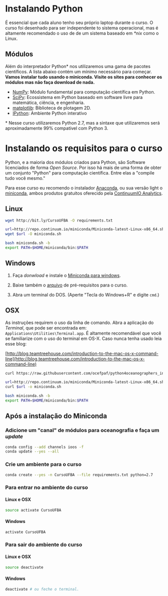 # Instalando Python
É essencial que cada aluno tenho seu próprio laptop durante o curso.  O curso
foi desenhado para ser independente to sistema operacional, mas é altamente
recomendado o uso de de um sistema baseado em *\*nix* como o Linux.


## Módulos

Além do interpretador Python\* nos utilizaremos uma gama de pacotes
científicos.  A lista abaixo contém um mínimo necessário para começar.
**Vamos instalar tudo usando o miniconda.  Visite os sites para
conhecer os módulos mas não faça download de nada.**

- [NumPy](http://www.numpy.org/): Módulo fundamental para computação científica em Python.
- [SciPy](http://www.scipy.org/): Ecossistema em Python baseado em software livre para matemática, ciência, e engenharia.
- [matplotlib](http://www.matplotlib.org/): Biblioteca de plotagem 2D.
- [IPython](http://ipython.org/): Ambiente Python interativo

\* Nesse curso utilizaremos Python 2.7, mas a sintaxe que utilizaremos será
aproximadamente 99% compatível com Python 3.

# Instalando os requisitos para o curso

Python, e a maioria dos módulos criados para Python, são Software
licenciados de forma *Open Source*.  Por isso há mais de uma forma de obter
um conjunto "Python" para computação científica.  Entre elas a
"compile tudo você mesmo."

Para esse curso eu recomendo o instalador
[Anaconda](https://store.continuum.io/cshop/anaconda/),
ou sua versão light o [miniconda](http://conda.pydata.org/miniconda),
ambos produtos gratuitos oferecido pela
[ContinuumIO Analytics](http://continuum.io/).

## Linux

```bash
wget http://bit.ly/CursoUFBA -O requirements.txt

url=http://repo.continuum.io/miniconda/Miniconda-latest-Linux-x86_64.sh
wget $url -O miniconda.sh

bash miniconda.sh -b
export PATH=$HOME/miniconda/bin:$PATH
```

## Windows

1. Faça *donwload* e instale o [Miniconda para windows](http://conda.pydata.org/miniconda.html).

2. Baixe também o [arquivo](http://bit.ly/CursoUFBA) de pré-requisitos para o curso.

3. Abra um terminal do DOS. (Aperte "Tecla do Windows+R" e digite `cmd`.)

## OSX
As instruções requirem o uso da linha de comando.  Abra a aplicação do
*Terminal*, que pode ser encontrada em:
`Applications\Utilities\Terminal.app`.  É altamente recomendável que você se
familiarize com o uso do terminal em OS-X.  Caso nunca tenha usado leia esse blog:

[http://blog.teamtreehouse.com/introduction-to-the-mac-os-x-command-line](http://blog.teamtreehouse.com/introduction-to-the-mac-os-x-command-line)

```bash
curl https://raw.githubusercontent.com/ocefpaf/python4oceanographers_intro_course/master/notebooks/requirements.txt -o requirements.txt

url=http://repo.continuum.io/miniconda/Miniconda-latest-Linux-x86_64.sh
curl $url -o miniconda.sh

bash miniconda.sh -b
export PATH=$HOME/miniconda/bin:$PATH
```

## Após a instalação do Miniconda

### Adicione um "canal" de módulos para oceanografia e faça um *update*
```bash
conda config --add channels ioos -f
conda update --yes --all
```

### Crie um ambiente para o curso
```bash
conda create --yes -n CursoUFBA --file requirements.txt python=2.7
```

### Para entrar no ambiente do curso
#### Linux e OSX
```bash
source activate CursoUFBA
```

#### Windows
```bash
activate CursoUFBA
```

### Para sair do ambiente do curso
#### Linux e OSX
```bash
source deactivate
```

#### Windows
```bash
deactivate # ou feche o terminal.
```
